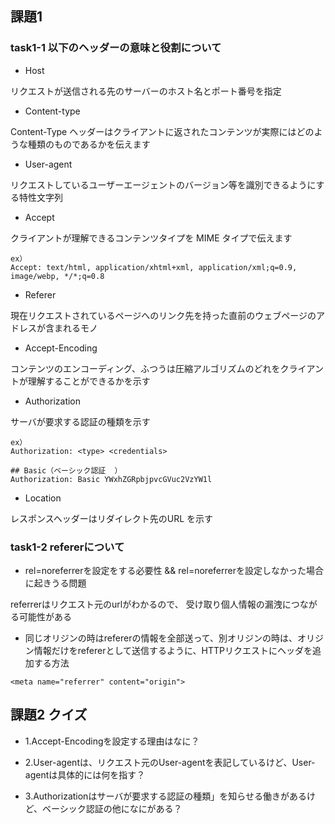 ## 課題1

### task1-1 以下のヘッダーの意味と役割について

- Host

リクエストが送信される先のサーバーのホスト名とポート番号を指定

- Content-type

Content-Type ヘッダーはクライアントに返されたコンテンツが実際にはどのような種類のものであるかを伝えます

- User-agent

リクエストしているユーザーエージェントのバージョン等を識別できるようにする特性文字列

- Accept

クライアントが理解できるコンテンツタイプを MIME タイプで伝えます

```
ex）
Accept: text/html, application/xhtml+xml, application/xml;q=0.9, image/webp, */*;q=0.8
```

- Referer

現在リクエストされているページへのリンク先を持った直前のウェブページのアドレスが含まれるモノ

- Accept-Encoding

コンテンツのエンコーディング、ふつうは圧縮アルゴリズムのどれをクライアントが理解することができるかを示す

- Authorization

サーバが要求する認証の種類を示す

```
ex）
Authorization: <type> <credentials>

## Basic（ベーシック認証  ）
Authorization: Basic YWxhZGRpbjpvcGVuc2VzYW1l

```

- Location

レスポンスヘッダーはリダイレクト先のURL を示す

### task1-2 refererについて

- rel=noreferrerを設定をする必要性
 && rel=noreferrerを設定しなかった場合に起きうる問題

referrerはリクエスト元のurlがわかるので、
受け取り個人情報の漏洩につながる可能性がある

- 同じオリジンの時はrefererの情報を全部送って、別オリジンの時は、オリジン情報だけをrefererとして送信するように、HTTPリクエストにヘッダを追加する方法

`<meta name="referrer" content="origin">`


## 課題2 クイズ

- 1.Accept-Encodingを設定する理由はなに？

- 2.User-agentは、リクエスト元のUser-agentを表記しているけど、User-agentは具体的には何を指す？

- 3.Authorizationはサーバが要求する認証の種類」を知らせる働きがあるけど、ベーシック認証の他になにがある？